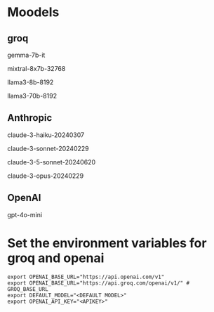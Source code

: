 # Moodels

## groq

gemma-7b-it

mixtral-8x7b-32768

llama3-8b-8192

llama3-70b-8192

## Anthropic

claude-3-haiku-20240307

claude-3-sonnet-20240229

claude-3-5-sonnet-20240620

claude-3-opus-20240229

## OpenAI

gpt-4o-mini

# Set the environment variables for groq and openai

```shell
export OPENAI_BASE_URL="https://api.openai.com/v1"
export OPENAI_BASE_URL="https://api.groq.com/openai/v1/" # GROQ_BASE_URL
export DEFAULT_MODEL="<DEFAULT MODEL>"
export OPENAI_API_KEY="<APIKEY>"
```


